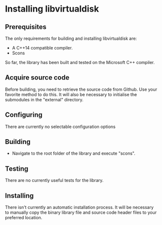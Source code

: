 # Installing libvirtualdisk

## Prerequisites

The only requirements for building and installing libvirtualdisk are:

- A C++14 compatible compiler.
- Scons

So far,  the library has been built and tested on the Microsoft C++ compiler.

## Acquire source code

Before building, you need to retrieve the source code from Github. Use your favorite method to do this. It will also be
necessary to initialise the submodules in the "external" directory.

## Configuring

There are currently no selectable configuration options

## Building

- Navigate to the root folder of the library and execute "scons".

## Testing

There are no currently useful tests for the library.

## Installing

There isn't currently an automatic installation process. It will be necessary to manually copy the binary library file
and source code header files to your preferred location.